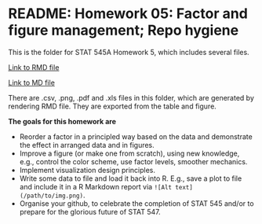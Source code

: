 # README: Homework 05: Factor and figure management; Repo hygiene

This is the folder for STAT 545A Homework 5, which includes several files.

[Link to RMD file](https://github.com/yuanjisun/STAT545-hw-Sun-Yuanji/blob/master/hw05/hw05.Rmd)

[Link to MD file](https://github.com/yuanjisun/STAT545-hw-Sun-Yuanji/blob/master/hw05/hw05.md)

There are .csv, .png, .pdf and .xls files in this folder, which are generated by rendering RMD file. They are exported from the table and figure.

__The goals for this homework are__

- Reorder a factor in a principled way based on the data and demonstrate the effect in arranged data and in figures.
- Improve a figure (or make one from scratch), using new knowledge, e.g., control the color scheme, use factor levels, smoother mechanics.
- Implement visualization design principles.
- Write some data to file and load it back into R. E.g., save a plot to file and include it in a R Markdown report via `![Alt text](/path/to/img.png)`.
- Organise your github, to celebrate the completion of STAT 545 and/or to prepare for the glorious future of STAT 547.

